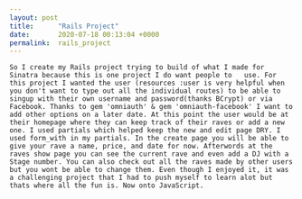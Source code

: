 ```yaml
---
layout: post
title:      "Rails Project"
date:       2020-07-18 00:13:04 +0000
permalink:  rails_project
---
```



    So I create my Rails project trying to build of what I made for Sinatra because this is one project I do want people to   use. For this project I wanted the user (resources :user is very helpful when you don't want to type out all the individual routes) to be able to singup with their own username and password(thanks BCrypt) or via Facebook. Thanks to gem 'omniauth' & gem 'omniauth-facebook' I want to add other options on a later date. At this point the user would be at their homepage where they can keep track of their raves or add a new one. I used partials which helped keep the new and edit page DRY. I used form_with in my partials. In the create page you will be able to give your rave a name, price, and date for now. Afterwords at the raves show page you can see the current rave and even add a DJ with a Stage number. You can also check out all the raves made by other users but you wont be able to change them. Even though I enjoyed it, it was a challenging project that I had to push myself to learn alot but thats where all the fun is. Now onto JavaScript.

